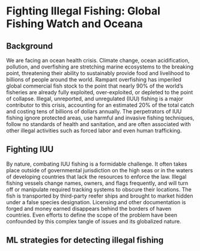 # Fighting Illegal Fishing: Global Fishing Watch and Oceana
## Background

We are facing an ocean health crisis.  Climate change, ocean acidification, pollution, and overfishing are stretching marine ecosystems to the breaking point, threatening their ability to sustainably provide food and livelihood to billions of people around the world.  Rampant overfishing has imperiled global commercial fish stock to the point that nearly 90% of the world’s fisheries are already fully exploited, over-exploited, or depleted to the point of collapse.  Illegal, unreported, and unregulated (IUU) fishing is a major contributor to this crisis, accounting for an estimated 20% of the total catch and costing tens of billions of dollars annually.  The perpetrators of IUU fishing ignore protected areas, use harmful and invasive fishing techniques, follow no standards of health and sanitation, and are often associated with other illegal activities such as forced labor and even human trafficking.

## Fighting IUU

By nature, combating IUU fishing is a formidable challenge.  It often takes place outside of governmental jurisdiction on the high seas or in the waters of developing countries that lack the resources to enforce the law.  Illegal fishing vessels change names, owners, and flags frequently, and will turn off or manipulate required tracking systems to obscure their locations.  The fish is transported by third-party reefer ships and brought to market hidden under a false species designation.  Licensing and other documentation is forged and money earned disappears behind the borders of haven countries.  Even efforts to define the scope of the problem have been confounded by this complex tangle of issues and its globalized nature.

## ML strategies for detecting illegal fishing


